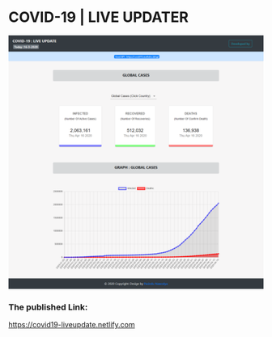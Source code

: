 # COVID-19 | LIVE UPDATER

![covid19-live updater](https://github.com/pasindu-nawodya/Covid-19-Tracker/blob/master/public/covidss.png)

### The published Link:
https://covid19-liveupdate.netlify.com